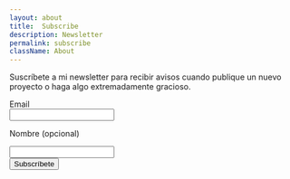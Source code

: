 ```yaml
---
layout: about
title:  Subscribe
description: Newsletter
permalink: subscribe
className: About
---
```


Suscríbete a mi newsletter para recibir avisos cuando publique un nuevo proyecto o haga algo extremadamente gracioso.

<div class="Contact">
<form class="Form" method="post" action="https://mailer.javier.computer/subscription/form">
<input type="hidden" name="nonce" />
<input type="hidden" name="l" value="10546b54-985f-41ab-836c-eac7e11477ef"/>
<label class="Label" for="email">Email</label>
<div class="Input__field">
<input class="Input" type="email" name="email" required placeholder="" />
</div>

<label class="Label" for="name">Nombre <span class="is-optional">(opcional)</span></label>
<div class="Input__field">
<input class="Input" type="text" name="name" placeholder="" />
</div>

<div class="Actions"><input class="Button" type="submit" value="Subscríbete" /></div>
</form>
</div>
